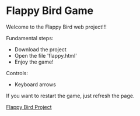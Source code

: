 # Flappy Bird Game

Welcome to the Flappy Bird web project!!!

Fundamental steps:

  - Download the project
  - Open the file 'flappy.html'
  - Enjoy the game!
 
Controls:

- Keyboard arrows

If you want to restart the game, just refresh the page.
  
[Flappy Bird Project](capa.png)
